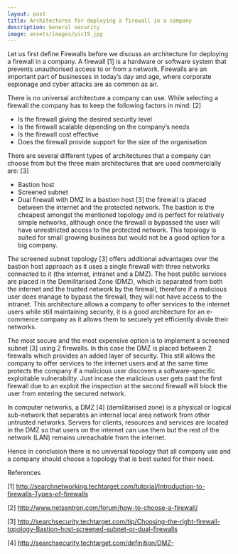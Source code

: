 ```yaml
---
layout: post
title: Architectures for deploying a firewall in a company
description: General security
image: assets/images/pic19.jpg
---
```


Let us first define Firewalls before we discuss an architecture for deploying a firewall in a company. A firewall [1] is a hardware or software system that prevents unauthorised access to or from a network. Firewalls are an important part of businesses in today’s day and age, where corporate espionage and cyber attacks are as common as air.

There is no universal architecture a company can use. While selecting a firewall the company has to keep the following factors in mind: [2]

- Is the firewall giving the desired security level
- Is the firewall scalable depending on the company’s needs
- Is the firewall cost effective
- Does the firewall provide support for the size of the organisation

There are several different types of architectures that a company can choose from but the three main architectures that are used commercially are: [3]

- Bastion host
- Screened subnet
- Dual firewall with DMZ
In a bastion host [3] the firewall is placed between the internet and the protected network. The bastion is the cheapest amongst the mentioned topology and is perfect for relatively simple networks, although once the firewall is bypassed the user will have unrestricted access to the protected network. This topology is suited for small growing business but would not be a good option for a big company.

The screened subnet topology [3] offers additional advantages over the bastion host approach as it uses a single firewall with three networks connected to it (the internet, intranet and a DMZ). The host public services are placed in the Demilitarised Zone (DMZ), which is separated from both the internet and the trusted network by the firewall, therefore if a malicious user does manage to bypass the firewall, they will not have access to the intranet. This architecture allows a company to offer services to the internet users while still maintaining security, it is a good architecture for an e-commerce company as it allows them to securely yet efficiently divide their networks.

The most secure and the most expensive option is to implement a screened subnet [3] using 2 firewalls. In this case the DMZ is placed between 2 firewalls which provides an added layer of security. This still allows the company to offer services to the internet users and at the same time protects the company if a malicious user discovers a software-specific exploitable vulnerability. Just incase the malicious user gets past the first firewall due to an exploit the inspection at the second firewall will block the user from entering the secured network.

In computer networks, a DMZ [4] (demilitarised zone) is a physical or logical sub-network that separates an internal local area network from other untrusted networks. Servers for clients, resources and services are located in the DMZ so that users on the internet can use them but the rest of the network (LAN) remains unreachable from the internet.

Hence in conclusion there is no universal topology that all company use and a company should choose a topology that is best suited for their need.

References

[1] http://searchnetworking.techtarget.com/tutorial/Introduction-to-firewalls-Types-of-firewalls

[2] http://www.netsentron.com/forum/how-to-choose-a-firewall/

[3] http://searchsecurity.techtarget.com/tip/Choosing-the-right-firewall-topology-Bastion-host-screened-subnet-or-dual-firewalls

[4] http://searchsecurity.techtarget.com/definition/DMZ- 